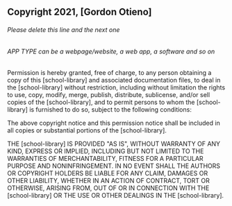 ## Copyright 2021, [Gordon Otieno]

###### Please delete this line and the next one
###### APP TYPE can be a webpage/website, a web app, a software and so on

Permission is hereby granted, free of charge, to any person obtaining a copy of this [school-library] and associated documentation files, to deal in the [school-library] without restriction, including without limitation the rights to use, copy, modify, merge, publish, distribute, sublicense, and/or sell copies of the [school-library], and to permit persons to whom the [school-library] is furnished to do so, subject to the following conditions:

The above copyright notice and this permission notice shall be included in all copies or substantial portions of the [school-library].

THE [school-library] IS PROVIDED "AS IS", WITHOUT WARRANTY OF ANY KIND, EXPRESS OR IMPLIED, INCLUDING BUT NOT LIMITED TO THE WARRANTIES OF MERCHANTABILITY, FITNESS FOR A PARTICULAR PURPOSE AND NONINFRINGEMENT. IN NO EVENT SHALL THE AUTHORS OR COPYRIGHT HOLDERS BE LIABLE FOR ANY CLAIM, DAMAGES OR OTHER LIABILITY, WHETHER IN AN ACTION OF CONTRACT, TORT OR OTHERWISE, ARISING FROM, OUT OF OR IN CONNECTION WITH THE [school-library] OR THE USE OR OTHER DEALINGS IN THE [school-library].
